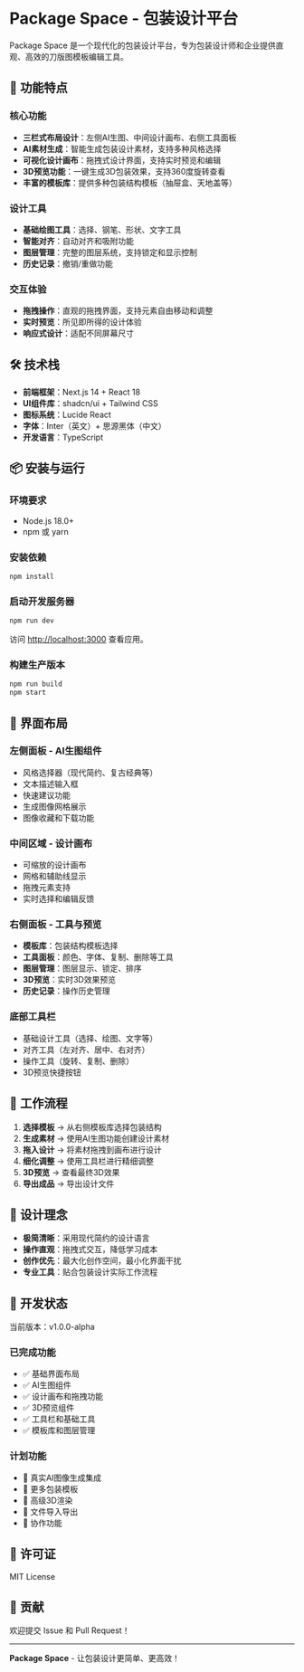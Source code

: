 # Package Space - 包装设计平台

Package Space 是一个现代化的包装设计平台，专为包装设计师和企业提供直观、高效的刀版图模板编辑工具。

## 🚀 功能特点

### 核心功能
- **三栏式布局设计**：左侧AI生图、中间设计画布、右侧工具面板
- **AI素材生成**：智能生成包装设计素材，支持多种风格选择
- **可视化设计画布**：拖拽式设计界面，支持实时预览和编辑
- **3D预览功能**：一键生成3D包装效果，支持360度旋转查看
- **丰富的模板库**：提供多种包装结构模板（抽屉盒、天地盖等）

### 设计工具
- **基础绘图工具**：选择、钢笔、形状、文字工具
- **智能对齐**：自动对齐和吸附功能
- **图层管理**：完整的图层系统，支持锁定和显示控制
- **历史记录**：撤销/重做功能

### 交互体验
- **拖拽操作**：直观的拖拽界面，支持元素自由移动和调整
- **实时预览**：所见即所得的设计体验
- **响应式设计**：适配不同屏幕尺寸

## 🛠️ 技术栈

- **前端框架**：Next.js 14 + React 18
- **UI组件库**：shadcn/ui + Tailwind CSS
- **图标系统**：Lucide React
- **字体**：Inter（英文）+ 思源黑体（中文）
- **开发语言**：TypeScript

## 📦 安装与运行

### 环境要求
- Node.js 18.0+
- npm 或 yarn

### 安装依赖
```bash
npm install
```

### 启动开发服务器
```bash
npm run dev
```

访问 [http://localhost:3000](http://localhost:3000) 查看应用。

### 构建生产版本
```bash
npm run build
npm start
```

## 🎨 界面布局

### 左侧面板 - AI生图组件
- 风格选择器（现代简约、复古经典等）
- 文本描述输入框
- 快速建议功能
- 生成图像网格展示
- 图像收藏和下载功能

### 中间区域 - 设计画布
- 可缩放的设计画布
- 网格和辅助线显示
- 拖拽元素支持
- 实时选择和编辑反馈

### 右侧面板 - 工具与预览
- **模板库**：包装结构模板选择
- **工具面板**：颜色、字体、复制、删除等工具
- **图层管理**：图层显示、锁定、排序
- **3D预览**：实时3D效果预览
- **历史记录**：操作历史管理

### 底部工具栏
- 基础设计工具（选择、绘图、文字等）
- 对齐工具（左对齐、居中、右对齐）
- 操作工具（旋转、复制、删除）
- 3D预览快捷按钮

## 🔄 工作流程

1. **选择模板** → 从右侧模板库选择包装结构
2. **生成素材** → 使用AI生图功能创建设计素材
3. **拖入设计** → 将素材拖拽到画布进行设计
4. **细化调整** → 使用工具栏进行精细调整
5. **3D预览** → 查看最终3D效果
6. **导出成品** → 导出设计文件

## 🎯 设计理念

- **极简清晰**：采用现代简约的设计语言
- **操作直观**：拖拽式交互，降低学习成本
- **创作优先**：最大化创作空间，最小化界面干扰
- **专业工具**：贴合包装设计实际工作流程

## 🚧 开发状态

当前版本：v1.0.0-alpha

### 已完成功能
- ✅ 基础界面布局
- ✅ AI生图组件
- ✅ 设计画布和拖拽功能
- ✅ 3D预览组件
- ✅ 工具栏和基础工具
- ✅ 模板库和图层管理

### 计划功能
- 🔄 真实AI图像生成集成
- 🔄 更多包装模板
- 🔄 高级3D渲染
- 🔄 文件导入导出
- 🔄 协作功能

## 📄 许可证

MIT License

## 🤝 贡献

欢迎提交 Issue 和 Pull Request！

---

**Package Space** - 让包装设计更简单、更高效！
